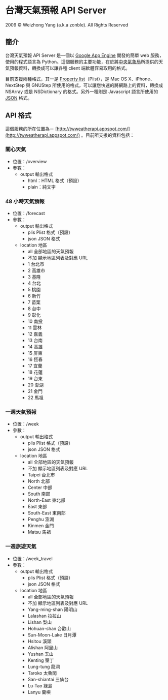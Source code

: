 #  台灣天氣預報 API Server

2009 © Weizhong Yang (a.k.a zonble). All Rights Reserved

## 簡介

台灣天氣預報 API Server 是一個以 [Google App Engine](http://code.google.com/appengine/) 開發的簡單 web 服務，使用的程式語言為 Python。這個服務的主要功能，在於將[中央氣象局](http://www.cwb.gov.tw/)所提供的天氣預報資料，轉換成可以讓各種 client 端軟體容易取用的格式。

目前支援兩種格式，其一是 [Property list][1]（Plist），是 Mac OS X、iPhone、NextStep 與 GNUStep 所使用的格式，可以讓您快速的將網路上的資料，轉換成 NSArray 或是 NSDictionary 的格式。另外一種則是 Javascript 語言所使用的 [JSON][2] 格式。

## API 格式

這個服務的所在位置為－ [http://twweatherapi.appspot.com/](http://twweatherapi.appspot.com/) 。目前所支援的資料包括：

### 關心天氣

* 位置：/overview
* 參數：
	* output 輸出格式
		* html：HTML 格式（預設）
		* plain：純文字
		
### 48 小時天氣預報

* 位置：/forecast
* 參數：
	* output 輸出格式
		* plis Plist 格式（預設）
		* json JSON 格式
	* location 地區
		* all 全部地區的天氣預報
		* 不加 顯示地區列表及對應 URL
		* 1 台北市
		* 2 高雄市
		* 3 基隆
		* 4 台北
		* 5 桃園
		* 6 新竹
		* 7 苗栗
		* 8 台中
		* 9 彰化
		* 10 南投
		* 11 雲林
		* 12 嘉義
		* 13 台南
		* 14 高雄
		* 15 屏東
		* 16 恆春
		* 17 宜蘭
		* 18 花蓮
		* 19 台東
		* 20 澎湖
		* 21 金門
		* 22 馬祖
		
### 一週天氣預報

* 位置：/week
* 參數：
	* output 輸出格式
		* plis Plist 格式（預設）
		* json JSON 格式
	* location 地區
		* all 全部地區的天氣預報
		* 不加 顯示地區列表及對應 URL
		* Taipei 台北市
		* North 北部
		* Center 中部
		* South 南部
		* North-East 東北部
		* East 東部
		* South-East 東南部
		* Penghu 澎湖
		* Kinmen 金門
		* Matsu 馬祖

### 一週旅遊天氣

* 位置：/week_travel
* 參數：
	* output 輸出格式
		* plis Plist 格式（預設）
		* json JSON 格式
	* location 地區
		* all 全部地區的天氣預報
		* 不加 顯示地區列表及對應 URL
		* Yang-ming-shan 陽明山
		* Lalashan 拉拉山
		* Lishan 梨山
		* Hohuan-shan 合歡山
		* Sun-Moon-Lake 日月潭
		* Hsitou 溪頭
		* Alishan 阿里山
		* Yushan 玉山
		* Kenting 墾丁
		* Lung-tung 龍洞
		* Taroko 太魯閣
		* San-shiantai 三仙台
		* Lu-Tao 綠島
		* Lanyu 蘭嶼

[1]: http://en.wikipedia.org/wiki/Property_list
[2]: http://www.json.org/ "JSON"
